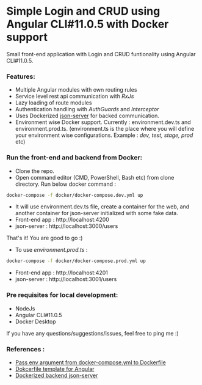 # Simple Login and CRUD using Angular CLI#11.0.5 with Docker support
Small front-end application with Login and CRUD funtionality using Angular CLI#11.0.5. 
### Features: 
- Multiple Angular modules with own routing rules
- Service level rest api communication with _RxJs_
- Lazy loading of route modules
- Authentication handling with _AuthGuards_ and _Interceptor_
- Uses Dockerized [json-server](https://github.com/clue/docker-json-server) for backed communication. 
- Environment wise Docker support. Currently : environment.dev.ts and environment.prod.ts. (environment.ts is the place where you will define your environment wise configurations. Example : _dev, test, stage, prod_ etc)

### Run the front-end and backend from Docker: 
- Clone the repo. 
- Open command editor (CMD, PowerShell, Bash etc) from clone directory. Run below docker command :
```sh
docker-compose -f docker/docker-compose.dev.yml up
```
- It will use environment.dev.ts file, create a container for the web, and another container for json-server initialized with some fake data. 
- Front-end app : http://localhost:4200
- json-server : http://localhost:3000/users

That's it! You are good to go :) 

- To use _environment.prod.ts_ : 
```sh
docker-compose -f docker/docker-compose.prod.yml up
```
- Front-end app : http://localhost:4201
- json-server : http://localhost:3001/users

### Pre requisites for local development: 
- NodeJs
- Angular CLI#11.0.5
- Docker Desktop


If you have any questions/suggestions/issues, feel free to ping me :)

### References :
- [Pass env argument from docker-compose.yml to Dockerfile](https://dev.to/amerigom/how-to-dockerize-an-angular-app-for-different-environments-1njb)
- [Dokcerfile template for Angular](https://blog.comtradedigital.com/blog/lets-make-a-docker-image)
- [Dockerized backend json-server](https://github.com/clue/docker-json-server)


  
